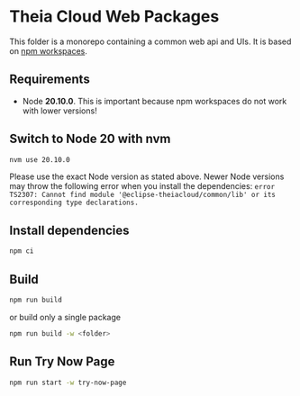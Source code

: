 # Theia Cloud Web Packages

This folder is a monorepo containing a common web api and UIs.
It is based on [npm workspaces](https://docs.npmjs.com/cli/v8/using-npm/workspaces#running-commands-in-the-context-of-workspaces).

## Requirements

- Node **20.10.0**. This is important because npm workspaces do not work with lower versions!

## Switch to Node 20 with nvm

```bash
nvm use 20.10.0
```

Please use the exact Node version as stated above. Newer Node versions may throw the following error when you install the dependencies: `error TS2307: Cannot find module '@eclipse-theiacloud/common/lib' or its corresponding type declarations.`

## Install dependencies

```bash
npm ci
```

## Build

```bash
npm run build
```

or build only a single package

```bash
npm run build -w <folder>
```

## Run Try Now Page

```bash
npm run start -w try-now-page
```
